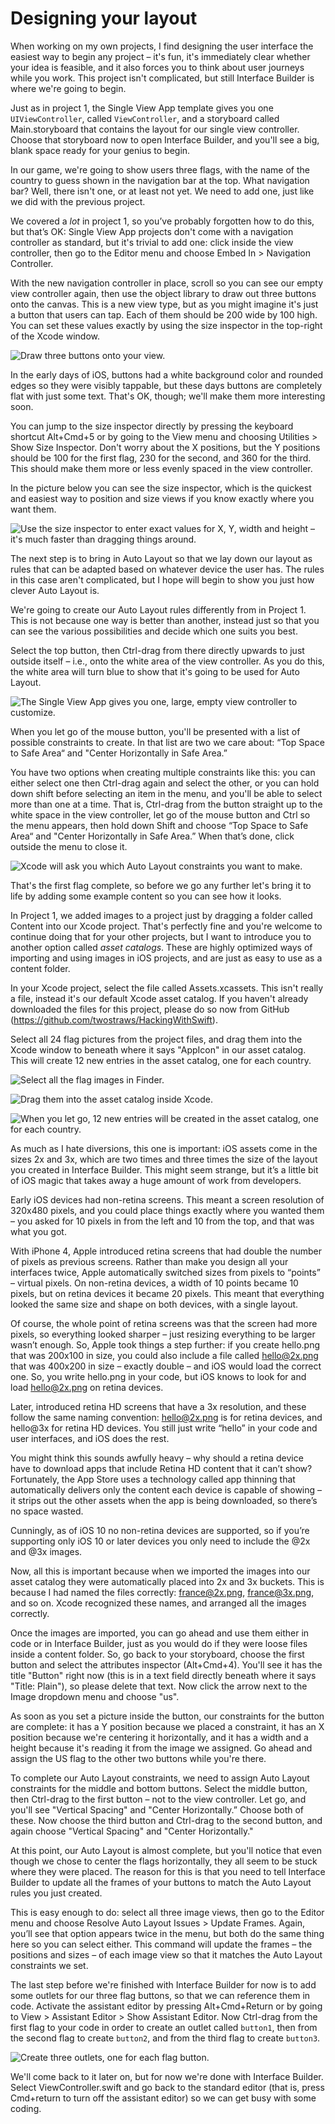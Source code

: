 # Designing your layout

<!-- YOUTUBE: qHPqGWzs17E -->

When working on my own projects, I find designing the user interface the easiest way to begin any project – it's fun, it's immediately clear whether your idea is feasible, and it also forces you to think about user journeys while you work. This project isn't complicated, but still Interface Builder is where we're going to begin.

Just as in project 1, the Single View App template gives you one `UIViewController`, called `ViewController`, and a storyboard called Main.storyboard that contains the layout for our single view controller. Choose that storyboard now to open Interface Builder, and you'll see a big, blank space ready for your genius to begin.

In our game, we're going to show users three flags, with the name of the country to guess shown in the navigation bar at the top. What navigation bar? Well, there isn't one, or at least not yet. We need to add one, just like we did with the previous project.

We covered a *lot* in project 1, so you’ve probably forgotten how to do this, but that’s OK: Single View App projects don't come with a navigation controller as standard, but it's trivial to add one: click inside the view controller, then go to the Editor menu and choose Embed In > Navigation Controller.

With the new navigation controller in place, scroll so you can see our empty view controller again, then use the object library to draw out three buttons onto the canvas. This is a new view type, but as you might imagine it's just a button that users can tap. Each of them should be 200 wide by 100 high. You can set these values exactly by using the size inspector in the top-right of the Xcode window.

![Draw three buttons onto your view.](2-4.png)

In the early days of iOS, buttons had a white background color and rounded edges so they were visibly tappable, but these days buttons are completely flat with just some text. That's OK, though; we'll make them more interesting soon.

You can jump to the size inspector directly by pressing the keyboard shortcut Alt+Cmd+5 or by going to the View menu and choosing Utilities > Show Size Inspector. Don't worry about the X positions, but the Y positions should be 100 for the first flag, 230 for the second, and 360 for the third. This should make them more or less evenly spaced in the view controller.

In the picture below you can see the size inspector, which is the quickest and easiest way to position and size views if you know exactly where you want them.

![Use the size inspector to enter exact values for X, Y, width and height – it's much faster than dragging things around.](2-1.png)

The next step is to bring in Auto Layout so that we lay down our layout as rules that can be adapted based on whatever device the user has. The rules in this case aren't complicated, but I hope will begin to show you just how clever Auto Layout is.

We're going to create our Auto Layout rules differently from in Project 1. This is not because one way is better than another, instead just so that you can see the various possibilities and decide which one suits you best.

Select the top button, then Ctrl-drag from there directly upwards to just outside itself – i.e., onto the white area of the view controller. As you do this, the white area will turn blue to show that it's going to be used for Auto Layout.

![The Single View App gives you one, large, empty view controller to customize.](2-5.png)

When you let go of the mouse button, you'll be presented with a list of possible constraints to create. In that list are two we care about: “Top Space to Safe Area“ and "Center Horizontally in Safe Area.”

You have two options when creating multiple constraints like this: you can either select one then Ctrl-drag again and select the other, or you can hold down shift before selecting an item in the menu, and you'll be able to select more than one at a time. That is, Ctrl-drag from the button straight up to the white space in the view controller, let go of the mouse button and Ctrl so the menu appears, then hold down Shift and choose “Top Space to Safe Area“ and "Center Horizontally in Safe Area.” When that’s done, click outside the menu to close it.

![Xcode will ask you which Auto Layout constraints you want to make.](2-6.png)

That's the first flag complete, so before we go any further let's bring it to life by adding some example content so you can see how it looks.

In Project 1, we added images to a project just by dragging a folder called Content into our Xcode project. That's perfectly fine and you're welcome to continue doing that for your other projects, but I want to introduce you to another option called *asset catalogs*. These are highly optimized ways of importing and using images in iOS projects, and are just as easy to use as a content folder.

In your Xcode project, select the file called Assets.xcassets. This isn't really a file, instead it's our default Xcode asset catalog. If you haven't already downloaded the files for this project, please do so now from GitHub (<https://github.com/twostraws/HackingWithSwift>).

Select all 24 flag pictures from the project files, and drag them into the Xcode window to beneath where it says "AppIcon" in our asset catalog. This will create 12 new entries in the asset catalog, one for each country.

![Select all the flag images in Finder.](2-7.png)

![Drag them into the asset catalog inside Xcode.](2-8.png)

![When you let go, 12 new entries will be created in the asset catalog, one for each country.](2-9.png)

As much as I hate diversions, this one is important: iOS assets come in the sizes 2x and 3x, which are two times and three times the size of the layout you created in Interface Builder. This might seem strange, but it’s a little bit of iOS magic that takes away a huge amount of work from developers.

Early iOS devices had non-retina screens. This meant a screen resolution of 320x480 pixels, and you could place things exactly where you wanted them – you asked for 10 pixels in from the left and 10 from the top, and that was what you got.

With iPhone 4, Apple introduced retina screens that had double the number of pixels as previous screens. Rather than make you design all your interfaces twice, Apple automatically switched sizes from pixels to “points” – virtual pixels. On non-retina devices, a width of 10 points became 10 pixels, but on retina devices it became 20 pixels. This meant that everything looked the same size and shape on both devices, with a single layout.

Of course, the whole point of retina screens was that the screen had more pixels, so everything looked sharper – just resizing everything to be larger wasn’t enough. So, Apple took things a step further: if you create hello.png that was 200x100 in size, you could also include a file called hello@2x.png that was 400x200 in size – exactly double – and iOS would load the correct one. So, you write hello.png in your code, but iOS knows to look for and load hello@2x.png on retina devices.

Later, introduced retina HD screens that have a 3x resolution, and these follow the same naming convention: hello@2x.png is for retina devices, and hello@3x for retina HD devices. You still just write “hello” in your code and user interfaces, and iOS does the rest.

You might think this sounds awfully heavy – why should a retina device have to download apps that include Retina HD content that it can’t show? Fortunately, the App Store uses a technology called app thinning that automatically delivers only the content each device is capable of showing – it strips out the other assets when the app is being downloaded, so there’s no space wasted.

Cunningly, as of iOS 10 no non-retina devices are supported, so if you’re supporting only iOS 10 or later devices you only need to include the @2x and @3x images.

Now, all this is important because when we imported the images into our asset catalog they were automatically placed into 2x and 3x buckets. This is because I had named the files correctly: france@2x.png, france@3x.png, and so on. Xcode recognized these names, and arranged all the images correctly.

Once the images are imported, you can go ahead and use them either in code or in Interface Builder, just as you would do if they were loose files inside a content folder. So, go back to your storyboard, choose the first button and select the attributes inspector (Alt+Cmd+4). You'll see it has the title "Button" right now (this is in a text field directly beneath where it says "Title: Plain"), so please delete that text. Now click the arrow next to the Image dropdown menu and choose "us".

As soon as you set a picture inside the button, our constraints for the button are complete: it has a Y position because we placed a constraint, it has an X position because we're centering it horizontally, and it has a width and a height because it's reading it from the image we assigned. Go ahead and assign the US flag to the other two buttons while you're there.

To complete our Auto Layout constraints, we need to assign Auto Layout constraints for the middle and bottom buttons. Select the middle button, then Ctrl-drag to the first button – not to the view controller. Let go, and you'll see "Vertical Spacing" and "Center Horizontally.” Choose both of these. Now choose the third button and Ctrl-drag to the second button, and again choose "Vertical Spacing" and "Center Horizontally."

At this point, our Auto Layout is almost complete, but you'll notice that even though we chose to center the flags horizontally, they all seem to be stuck where they were placed. The reason for this is that you need to tell Interface Builder to update all the frames of your buttons to match the Auto Layout rules you just created.

This is easy enough to do: select all three image views, then go to the Editor menu and choose Resolve Auto Layout Issues > Update Frames. Again, you’ll see that option appears twice in the menu, but both do the same thing here so you can select either. This command will update the frames – the positions and sizes – of each image view so that it matches the Auto Layout constraints we set.

The last step before we're finished with Interface Builder for now is to add some outlets for our three flag buttons, so that we can reference them in code. Activate the assistant editor by pressing Alt+Cmd+Return or by going to View > Assistant Editor > Show Assistant Editor. Now Ctrl-drag from the first flag to your code in order to create an outlet called `button1`, then from the second flag to create `button2`, and from the third flag to create `button3`.

![Create three outlets, one for each flag button.](2-10.png)

We'll come back to it later on, but for now we're done with Interface Builder. Select ViewController.swift and go back to the standard editor (that is, press Cmd+return to turn off the assistant editor) so we can get busy with some coding.
